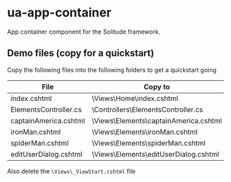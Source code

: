 # ua-app-container

App container component for the Solitude framework.


## Demo files (copy for a quickstart)

Copy the following files into the following folders to get a quickstart going

| File                  | Copy to                               |
| --------------------- | ------------------------------------- |
| index.cshtml          | \Views\Home\index.cshtml              |
| ElementsController.cs | \Controllers\ElementsController.cs    |
| captainAmerica.cshtml | \Views\Elements\captainAmerica.cshtml |
| ironMan.cshtml        | \Views\Elements\ironMan.cshtml        |
| spiderMan.cshtml      | \Views\Elements\spiderMan.cshtml      |
| editUserDialog.cshtml | \Views\Elements\editUserDialog.cshtml |

Also delete the `\Views\_ViewStart.cshtml` file